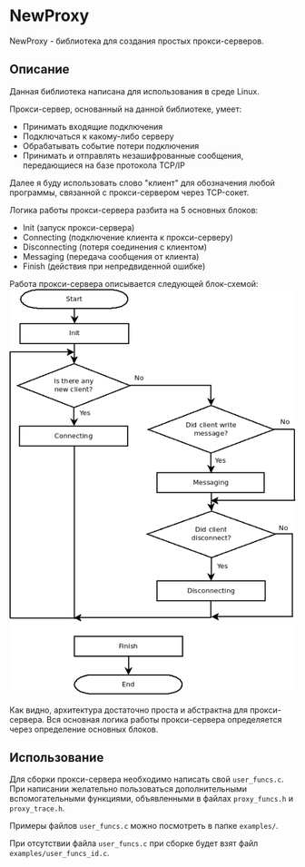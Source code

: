 # NewProxy

NewProxy - библиотека для создания простых прокси-серверов.

## Описание

Данная библиотека написана для использования в среде Linux.

Прокси-сервер, основанный на данной библиотеке, умеет:

* Принимать входящие подключения
* Подключаться к какому-либо серверу
* Обрабатывать событие потери подключения
* Принимать и отправлять незашифрованные сообщения, передающиеся на базе протокола TCP/IP

Далее я буду использовать слово "клиент" для обозначения любой программы, связанной с прокси-сервером через TCP-сокет.

Логика работы прокси-сервера разбита на 5 основных блоков:

* Init (запуск прокси-сервера)
* Connecting (подключение клиента к прокси-серверу)
* Disconnecting (потеря соединения с клиентом)
* Messaging (передача сообщения от клиента)
* Finish (действия при непредвиденной ошибке)

Работа прокси-сервера описывается следующей блок-схемой:
![](https://raw.githubusercontent.com/SergeyKuz1001/NewProxy/5e5255660f673f226fb63bead6c4a4b8fde22a66/architecture.png)

Как видно, архитектура достаточно проста и абстрактна для прокси-сервера. Вся основная логика работы прокси-сервера
определяется через определение основных блоков.

## Использование

Для сборки прокси-сервера необходимо написать свой `user_funcs.c`. При написании желательно пользоваться дополнительными
вспомогательными функциями, объявленными в файлах `proxy_funcs.h` и `proxy_trace.h`.

Примеры файлов `user_funcs.c` можно посмотреть в папке `examples/`.

При отсутствии файла `user_funcs.c` при сборке будет взят файл `examples/user_funcs_id.c`.
